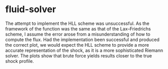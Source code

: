 # fluid-solver
The attempt to implement the HLL scheme was unsuccessful. As the framework of the function was the same as that of the Lax–Friedrichs scheme, I assume the error arose from a misunderstanding of how to compute the flux. Had the implementation been successful and produced the correct plot, we would expect the HLL scheme to provide a more accurate representation of the shock, as it is a more sophisticated Riemann solver. The plots show that brute force yields results closer to the true shock profile.
